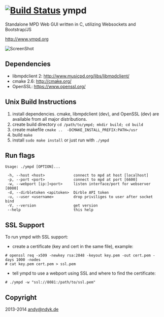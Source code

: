 [![Build Status](https://travis-ci.org/notandy/ympd.svg)](https://travis-ci.org/notandy/ympd)
ympd
====

Standalone MPD Web GUI written in C, utilizing Websockets and Bootstrap/JS


http://www.ympd.org

![ScreenShot](http://www.ympd.org/assets/ympd_github.png)

Dependencies
------------
 - libmpdclient 2: http://www.musicpd.org/libs/libmpdclient/
 - cmake 2.6: http://cmake.org/
 - OpenSSL: https://www.openssl.org/

Unix Build Instructions
-----------------------

1. install dependencies. cmake, libmpdclient (dev), and OpenSSL (dev) are available from all major distributions.
2. create build directory ```cd /path/to/ympd; mkdir build; cd build```
3. create makefile ```cmake ..  -DCMAKE_INSTALL_PREFIX:PATH=/usr```
4. build ```make```
5. install ```sudo make install``` or just run with ```./ympd```

Run flags
---------
```
Usage: ./ympd [OPTION]...

 -h, --host <host>             connect to mpd at host [localhost]
 -p, --port <port>             connect to mpd at port [6600]
 -w, --webport [ip:]<port>     listen interface/port for webserver [8080]
 -d, --dirbletoken <apitoken>  Dirble API token
 -u, --user <username>         drop priviliges to user after socket bind
 -V, --version                 get version
 --help                        this help
```

SSL Support
-----------
To run ympd with SSL support:

- create a certificate (key and cert in the same file), example:
```
# openssl req -x509 -newkey rsa:2048 -keyout key.pem -out cert.pem -days 1000 -nodes
# cat key.pem cert.pem > ssl.pem
```
- tell ympd to use a webport using SSL and where to find the certificate: 
```
# ./ympd -w "ssl://8081:/path/to/ssl.pem"
```

Copyright
---------

2013-2014 <andy@ndyk.de>
